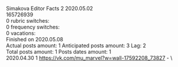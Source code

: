 Simakova	Editor Facts 2 2020.05.02\
165726939\
0 rubric switches:\
0 frequency switches:\
0 vacations:\
Finished on 2020.05.08\
Actual posts amount: 1	Anticipated posts amount: 3	 Lag: 2
\
Total posts amount: 1	Posts dates amount: 1\
2020.04.30 1 https://vk.com/mu_marvel?w=wall-17592208_73827 - \
